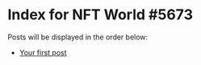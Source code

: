 # Index for NFT World #5673
Posts will be displayed in the order below:

- [Your first post](./001-first.md)

